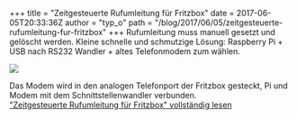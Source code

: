 +++
title = "Zeitgesteuerte Rufumleitung für Fritzbox"
date = 2017-06-05T20:33:36Z
author = "typ_o"
path = "/blog/2017/06/05/zeitgesteuerte-rufumleitung-fur-fritzbox"
+++
Rufumleitung muss manuell gesetzt und gelöscht werden. Kleine schnelle
und schmutzige Lösung: Raspberry Pi + USB nach RS232 Wandler + altes
Telefonmodem zum wählen.

[![](https://flipdot.org/blog/uploads/dialer_kl.serendipityThumb.jpg)](https://flipdot.org/blog/uploads/dialer.jpg)

Das Modem wird in den analogen Telefonport der Fritzbox gesteckt, Pi und
Modem mit dem Schnittstellenwandler verbunden.  
["Zeitgesteuerte Rufumleitung für Fritzbox" vollständig
lesen](https://flipdot.org/blog/archives/382-Zeitgesteuerte-Rufumleitung-fuer-Fritzbox.html#extended)
